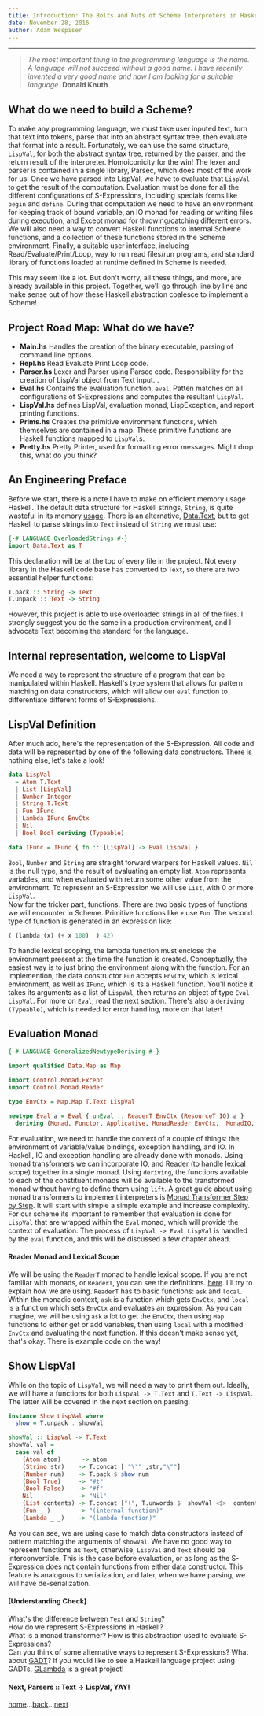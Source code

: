 ```yaml
---
title: Introduction: The Bolts and Nuts of Scheme Interpreters in Haskell
date: November 28, 2016
author: Adam Wespiser
---
```

------------
> *The most important thing in the programming language is the name. A language will not succeed without a good name. I have recently invented a very good name and now I am looking for a suitable language.*  **Donald Knuth**    




## What do we need to build a Scheme?

[](../wyas/img/WYAS-Lisp-Interpreter-Steps.png)    

To make any programming language, we must take user inputed text, turn that text into
tokens, parse that into an abstract syntax tree, then evaluate that format into a result.  Fortunately, we can use the same structure, `LispVal`, for both the abstract syntax tree, returned by the parser, and the return result of the interpreter.  Homoiconicity for the win! The lexer and parser is contained in a single library, Parsec, which does most of the work for us.  Once we have parsed into LispVal, we have to evaluate that `LispVal` to get the result of the computation. Evaluation must be done for all the different configurations of S-Expressions, including specials forms like `begin` and `define`. During that computation we need to have an environment for keeping track of bound variable, an IO monad for reading or writing files during execution, and Except monad for throwing/catching different errors.  We will also need a way to convert Haskell functions to internal Scheme functions, and a collection of these functions stored in the Scheme environment.  Finally, a suitable user interface, including Read/Evaluate/Print/Loop, way to run read files/run programs, and standard library of functions loaded at runtime defined in Scheme is needed.    

This may seem like a lot.  But don't worry, all these things, and more, are already available in this project.  Together, we'll go through line by line and make sense out of how these Haskell abstraction coalesce to implement a Scheme!    


## Project Road Map: What do we have?

[](../wyas/img/WYAS-Dependency-Tree.png)    

* **Main.hs**  Handles the creation of the binary executable, parsing of command line options.  
* **Repl.hs**    Read Evaluate Print Loop code.  
* **Parser.hs**    Lexer and Parser using Parsec code. Responsibility for the creation of LispVal object from Text input.  .
* **Eval.hs**    Contains the evaluation function, `eval`. Patten matches on all configurations of S-Expressions and computes the resultant `LispVal`.  
* **LispVal.hs**    defines LispVal, evaluation monad, LispException, and report printing functions.  
* **Prims.hs**    Creates the primitive environment functions, which themselves are contained in a map.  These primitive functions are Haskell functions mapped to `LispVal`s.
* **Pretty.hs**    Pretty Printer, used for formatting error messages. Might drop this, what do you think?  


## An Engineering Preface
Before we start, there is a note I have to make on efficient memory usage Haskell.  The default data structure for Haskell strings, `String`, is quite wasteful in its memory [usage](http://blog.johantibell.com/2011/06/memory-footprints-of-some-common-data.html).  There is an alternative, [Data.Text](https://hackage.haskell.org/package/text-1.2.2.1/docs/Data-Text.html), but to get Haskell to parse strings into `Text` instead of `String` we must use:  
```Haskell
{-# LANGUAGE OverloadedStrings #-}
import Data.Text as T
```
This declaration will be at the top of every file in the project. Not every library in the Haskell code base has converted to `Text`, so there are two essential helper functions:    
```Haskell
T.pack :: String -> Text
T.unpack :: Text -> String
```
However, this project is able to use overloaded strings in all of the files.  I strongly suggest you do the same in a production environment, and I advocate Text becoming the standard for the language.    


## Internal representation, welcome to LispVal
We need a way to represent the structure of a program that can be manipulated within Haskell.  Haskell's type system that allows for pattern matching on data constructors, which will allow our `eval` function to differentiate different forms of S-Expressions.     


## LispVal Definition
After much ado, here's the representation of the S-Expression. All code and data will be represented by one of the following data constructors.  There is nothing else, let's take a look!     
```Haskell
data LispVal
  = Atom T.Text
  | List [LispVal]
  | Number Integer
  | String T.Text
  | Fun IFunc
  | Lambda IFunc EnvCtx
  | Nil
  | Bool Bool deriving (Typeable)

data IFunc = IFunc { fn :: [LispVal] -> Eval LispVal }
```
`Bool`, `Number` and  `String` are straight forward warpers for Haskell values.  `Nil` is the null type, and the result of evaluating an empty list.  `Atom` represents variables, and when evaluated with return some other value from the environment.  To represent an S-Expression we will use `List`, with 0 or more `LispVal`.    
Now for the tricker part, functions.  There are two basic types of functions we will encounter in Scheme.  Primitive functions like `+` use `Fun`.  The second type of function is generated in an expression like:
```Haskell
( (lambda (x) (+ x 100)  ) 42)
```
To handle lexical scoping, the lambda function must enclose the environment present at the time the function is created.  Conceptually, the easiest way is to just bring the environment along with the function.  For an implemention, the data constructor `Fun` accepts  `EnvCtx`, which is lexical environment, as well as `IFunc`, which is its a Haskell function.  You'll notice it takes its arguments as a list of `LispVal`, then returns an object of type `Eval LispVal`.  For more on `Eval`, read the next section.  There's also a `deriving (Typeable)`, which is needed for error handling, more on that later!           


## Evaluation Monad
```Haskell
{-# LANGUAGE GeneralizedNewtypeDeriving #-}

import qualified Data.Map as Map

import Control.Monad.Except
import Control.Monad.Reader

type EnvCtx = Map.Map T.Text LispVal

newtype Eval a = Eval { unEval :: ReaderT EnvCtx (ResourceT IO) a }
  deriving (Monad, Functor, Applicative, MonadReader EnvCtx,  MonadIO, MonadCatch, MonadThrow)

```

For evaluation, we need to handle the context of a couple of things: the environment of variable/value bindings, exception handling, and IO.  In Haskell, IO and exception handling are already done with monads.  Using [monad transformers](http://dev.stephendiehl.com/hask/#mtl-transformers) we can incorporate IO, and Reader (to handle lexical scope) together in a single monad.  Using `deriving`, the functions available to each of the constituent monads will be available to the transformed monad without having to define them using `lift`.  A great guide about using monad transformers to implement interpreters is [Monad Transformer Step by Step](../sources/Transformers.pdf).  It will start with simple a simple example and increase complexity.  For our scheme its important to remember that evaluation is done for `LispVal` that are wrapped within the `Eval` monad, which will provide the context of evaluation.  The process of `LispVal -> Eval LispVal` is handled by the `eval` function, and this will be discussed a few chapter ahead.    

#### Reader Monad and Lexical Scope

We will be using the `ReaderT` monad to handle lexical scope. If you are not familiar with monads, or `ReaderT`, you can see the definitions.  [here](http://dev.stephendiehl.com/hask/#reader-monad). I'll try to explain how we are using. `ReaderT` has to basic functions: `ask` and `local`.  Within the monadic context, `ask` is a function which gets `EnvCtx`, and `local` is a function which sets `EnvCtx` and evaluates an expression.  As you can imagine, we will be using `ask` a lot to get the `EnvCtx`, then using `Map` functions to either get or add variables, then using `local` with a modified `EnvCtx` and evaluating the next function.  If this doesn't make sense yet, that's okay.  There is example code on the way!


## Show LispVal
While on the topic of `LispVal`, we will need a way to print them out.  Ideally, we will have a functions for both `LispVal -> T.Text` and `T.Text -> LispVal`.  The latter will be covered in the next section on parsing.

```Haskell
instance Show LispVal where
  show = T.unpack . showVal

showVal :: LispVal -> T.Text
showVal val =
  case val of
    (Atom atom)      -> atom
    (String str)    -> T.concat [ "\"" ,str,"\""]
    (Number num)    -> T.pack $ show num
    (Bool True)     -> "#t"
    (Bool False)    -> "#f"
    Nil             -> "Nil"
    (List contents) -> T.concat ["(", T.unwords $  showVal <$>  contents, ")"]
    (Fun _ )        -> "(internal function)"
    (Lambda _ _)    -> "(lambda function)"
```
As you can see, we are using `case` to match data constructors instead of pattern matching the arguments of `showVal`.  We have no good way to represent functions as `Text`, otherwise, `LispVal` and `Text` should be interconvertible.  This is the case before evaluation, or as long as the S-Expression does not contain functions from either data constructor.  This feature is analogous to serialization, and later, when we have parsing, we will have de-serialization.         

#### [Understanding Check]
What's the difference between `Text` and `String`?    
How do we represent  S-Expressions in Haskell?     
What is a monad transformer? How is this abstraction used to evaluate S-Expressions?    
Can you think of some alternative ways to represent S-Expressions? What about [GADT](https://downloads.haskell.org/~ghc/6.6/docs/html/users_guide/gadt.html)? If you would like to see a Haskell language project using GADTs, [GLambda](https://github.com/goldfirere/glambda) is a great project!          


#### Next, Parsers :: Text -> LispVal, YAY!
[home](home.html)...[back](00_overview.html)...[next](02_parsing.html)
